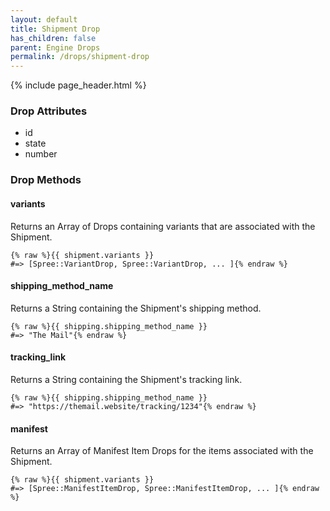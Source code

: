 ```yaml
---
layout: default
title: Shipment Drop
has_children: false
parent: Engine Drops
permalink: /drops/shipment-drop
---
```


{% include page_header.html %}

### Drop Attributes

- id
- state
- number

### Drop Methods

#### variants

Returns an Array of Drops containing variants that are associated with the
Shipment.

```liquid
{% raw %}{{ shipment.variants }}
#=> [Spree::VariantDrop, Spree::VariantDrop, ... ]{% endraw %}
```

#### shipping_method_name

Returns a String containing the Shipment's shipping method.

```liquid
{% raw %}{{ shipping.shipping_method_name }}
#=> "The Mail"{% endraw %}
```

#### tracking_link

Returns a String containing the Shipment's tracking link.

```liquid
{% raw %}{{ shipping.shipping_method_name }}
#=> "https://themail.website/tracking/1234"{% endraw %}
```

#### manifest

Returns an Array of Manifest Item Drops for the items associated with the
Shipment.

```liquid
{% raw %}{{ shipment.variants }}
#=> [Spree::ManifestItemDrop, Spree::ManifestItemDrop, ... ]{% endraw %}
```
